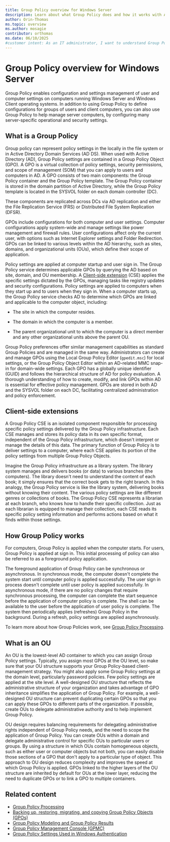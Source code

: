 ```yaml
---
title: Group Policy overview for Windows Server
description: Learn about what Group Policy does and how it works with Active Directory Domain Services in Windows.
author: Orin-Thomas
ms.topic: overview
ms.author: mosagie
contributor: orthomas
ms.date: 06/10/2025
#customer intent: As an IT administrator, I want to understand Group Policy so that I can manage user and computer settings effectively.
---
```


# Group Policy overview for Windows Server

Group Policy enables configuration and settings management of user and computer settings on computers running Windows Server and Windows Client operating systems. In addition to using Group Policy to define configurations for groups of users and client computers, you can also use Group Policy to help manage server computers, by configuring many server-specific operational and security settings.

## What is a Group Policy

Group policy can represent policy settings in the locally in the file system or in Active Directory Domain Services (AD DS). When used with Active Directory (AD), Group Policy settings are contained in a Group Policy Object (GPO). A GPO is a virtual collection of policy settings, security permissions, and scope of management (SOM) that you can apply to users and computers in AD. A GPO consists of two main components: the Group Policy container and the Group Policy template. The Group Policy container is stored in the domain partition of Active Directory, while the Group Policy template is located in the SYSVOL folder on each domain controller (DC).


These components are replicated across DCs via AD replication and either the File Replication Service (FRS) or Distributed File System Replication (DFSR).

GPOs include configurations for both computer and user settings. Computer configurations apply system-wide and manage settings like power management and firewall rules. User configurations affect only the current user, with options such as Internet Explorer settings and Folder Redirection. GPOs can be linked to various levels within the AD hierarchy, such as sites, domains, and organizational units (OUs), which define their scope of application.

Policy settings are applied at computer startup and user sign in. The Group Policy service determines applicable GPOs by querying the AD based on site, domain, and OU membership. A [Client-side extension](#client-side-extensions) (CSE) applies the specific settings dictated by the GPOs, managing tasks like registry updates and security configurations. Policy settings are applied to computers when they start up and to users when they sign in. When a computer starts up, the Group Policy service checks AD to determine which GPOs are linked and applicable to the computer object, including:

- The site in which the computer resides.

- The domain in which the computer is a member.

- The parent organizational unit to which the computer is a direct member and any other organizational units above the parent OU.

Group Policy preferences offer similar management capabilities as standard Group Policies and are managed in the same way. Administrators can create and manage GPOs using the Local Group Policy Editor (`gpedit.msc`) for local settings, or the Group Policy Object Editor within an AD-related MMC snap-in for domain-wide settings. Each GPO has a globally unique identifier (GUID) and follows the hierarchical structure of AD for policy evaluation. A thorough understanding of how to create, modify, and link GPOs within AD is essential for effective policy management. GPOs are stored in both AD and the SYSVOL folder on each DC, facilitating centralized administration and policy enforcement.

## Client-side extensions

A Group Policy CSE is an isolated component responsible for processing specific policy settings delivered by the Group Policy infrastructure. Each CSE manages and stores its policy data in its own specific format, independent of the Group Policy infrastructure, which doesn't interpret or manage the details of this data. The primary function of Group Policy is to deliver settings to a computer, where each CSE applies its portion of the policy settings from multiple Group Policy Objects.

Imagine the Group Policy infrastructure as a library system. The library system manages and delivers books (or data) to various branches (the computers). The library doesn't need to understand the content of each book; it simply ensures that the correct book gets to the right branch. In this analogy, the Group Policy service is like the library system, delivering books without knowing their content. The various policy settings are like different genres or collections of books. The Group Policy CSE represents a librarian at each branch, who knows how to handle their specific collection. Just as each librarian is equipped to manage their collection, each CSE reads its specific policy setting information and performs actions based on what it finds within those settings.

## How Group Policy works

For computers, Group Policy is applied when the computer starts. For users, Group Policy is applied at sign in. This initial processing of policy can also be referred to as a foreground policy application.

The foreground application of Group Policy can be synchronous or asynchronous. In synchronous mode, the computer doesn't complete the system start until computer policy is applied successfully. The user sign in process doesn't complete until user policy is applied successfully. In asynchronous mode, if there are no policy changes that require synchronous processing, the computer can complete the start sequence before the application of computer policy is complete. The shell can be available to the user before the application of user policy is complete. The system then periodically applies (refreshes) Group Policy in the background. During a refresh, policy settings are applied asynchronously.

To learn more about how Group Policies work, see [Group Policy Processing](group-policy-processing.md).

## What is an OU

An OU is the lowest-level AD container to which you can assign Group Policy settings. Typically, you assign most GPOs at the OU level, so make sure that your OU structure supports your Group Policy-based client-management strategy. You might also apply some Group Policy settings at the domain level, particularly password policies. Few policy settings are applied at the site level. A well-designed OU structure that reflects the administrative structure of your organization and takes advantage of GPO inheritance simplifies the application of Group Policy. For example, a well-designed OU structure can prevent duplicating certain GPOs so that you can apply these GPOs to different parts of the organization. If possible, create OUs to delegate administrative authority and to help implement Group Policy.

OU design requires balancing requirements for delegating administrative rights independent of Group Policy needs, and the need to scope the application of Group Policy. You can create OUs within a domain and delegate administrative control for specific OUs to particular users or groups. By using a structure in which OUs contain homogeneous objects, such as either user or computer objects but not both, you can easily disable those sections of a GPO that don't apply to a particular type of object. This approach to OU design reduces complexity and improves the speed at which Group Policy is applied. GPOs linked to the higher layers of the OU structure are inherited by default for OUs at the lower layer, reducing the need to duplicate GPOs or to link a GPO to multiple containers.

## Related content

- [Group Policy Processing](group-policy-processing.md)
- [Backing up, restoring, migrating, and copying Group Policy Objects (GPOs)](group-policy-backup-restore.md)
- [Group Policy Modeling and Group Policy Results](group-policy-modeling-results.md)
- [Group Policy Management Console (GPMC)](group-policy-management-console.md)
- [Group Policy Settings Used in Windows Authentication](../../../../security/windows-authentication/group-policy-settings-used-in-windows-authentication.md)
